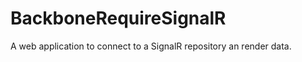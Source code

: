 BackboneRequireSignalR
======================

 A web application to connect to a SignalR repository an render data.